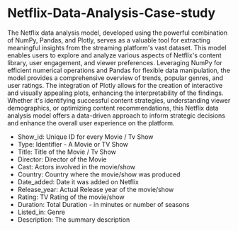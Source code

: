 # Netflix-Data-Analysis-Case-study

The Netflix data analysis model, developed using the powerful combination of NumPy, Pandas, and Plotly, serves as a valuable tool for extracting meaningful insights from the streaming platform's vast dataset. This model enables users to explore and analyze various aspects of Netflix's content library, user engagement, and viewer preferences. Leveraging NumPy for efficient numerical operations and Pandas for flexible data manipulation, the model provides a comprehensive overview of trends, popular genres, and user ratings. The integration of Plotly allows for the creation of interactive and visually appealing plots, enhancing the interpretability of the findings. Whether it's identifying successful content strategies, understanding viewer demographics, or optimizing content recommendations, this Netflix data analysis model offers a data-driven approach to inform strategic decisions and enhance the overall user experience on the platform.

- Show_id: Unique ID for every Movie / Tv Show
- Type: Identifier - A Movie or TV Show
- Title: Title of the Movie / Tv Show
- Director: Director of the Movie
- Cast: Actors involved in the movie/show
- Country: Country where the movie/show was produced
- Date_added: Date it was added on Netflix
- Release_year: Actual Release year of the movie/show
- Rating: TV Rating of the movie/show
- Duration: Total Duration - in minutes or number of seasons
- Listed_in: Genre
- Description: The summary description

